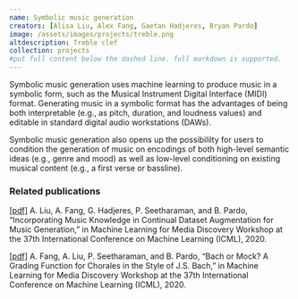 ```yaml
---
name: Symbolic music generation
creators: [Alisa Liu, Alex Fang, Gaetan Hadjeres, Bryan Pardo]
image: /assets/images/projects/treble.png
altdescription: Treble clef
collection: projects
#put full content below the dashed line. full markdown is supported.
---
```


Symbolic music generation uses machine learning to produce music in a symbolic form, such as the Musical Instrument Digital Interface (MIDI) format. Generating music in a symbolic format has the advantages of being both interpretable (e.g., as pitch, duration, and loudness values) and editable in standard digital audio workstations (DAWs).

Symbolic music generation also opens up the possibililty for users to condition the generation of music on encodings of both high-level semantic ideas (e.g., genre and mood) as well as low-level conditioning on existing musical content (e.g., a first verse or bassline).


### Related publications

[[pdf]](/assets/papers/Liu2020-MLMD.pdf) A. Liu, A. Fang, G. Hadjeres, P. Seetharaman, and B. Pardo, “Incorporating Music Knowledge in Continual Dataset Augmentation for Music Generation,” in Machine Learning for Media Discovery Workshop at the 37th International Conference on Machine Learning (ICML), 2020.

[[pdf]](/assets/papers/Fang2020-MLMD.pdf) A. Fang, A. Liu, P. Seetharaman, and B. Pardo, “Bach or Mock? A Grading Function for Chorales in the Style of J.S. Bach,” in Machine Learning for Media Discovery Workshop at the 37th International Conference on Machine Learning (ICML), 2020.
